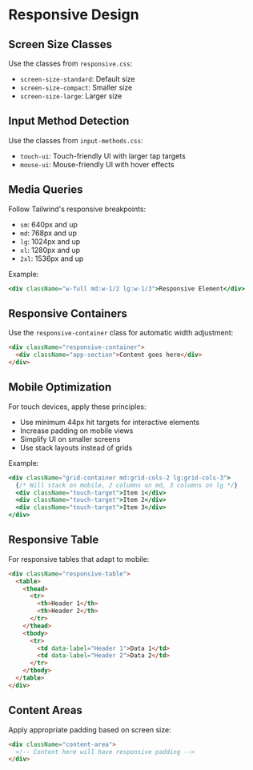 
# Responsive Design

## Screen Size Classes

Use the classes from `responsive.css`:

- `screen-size-standard`: Default size
- `screen-size-compact`: Smaller size
- `screen-size-large`: Larger size

## Input Method Detection

Use the classes from `input-methods.css`:

- `touch-ui`: Touch-friendly UI with larger tap targets
- `mouse-ui`: Mouse-friendly UI with hover effects

## Media Queries

Follow Tailwind's responsive breakpoints:

- `sm`: 640px and up
- `md`: 768px and up
- `lg`: 1024px and up
- `xl`: 1280px and up
- `2xl`: 1536px and up

Example:
```jsx
<div className="w-full md:w-1/2 lg:w-1/3">Responsive Element</div>
```

## Responsive Containers

Use the `responsive-container` class for automatic width adjustment:

```html
<div className="responsive-container">
  <div className="app-section">Content goes here</div>
</div>
```

## Mobile Optimization

For touch devices, apply these principles:

- Use minimum 44px hit targets for interactive elements
- Increase padding on mobile views
- Simplify UI on smaller screens
- Use stack layouts instead of grids

Example:
```jsx
<div className="grid-container md:grid-cols-2 lg:grid-cols-3">
  {/* Will stack on mobile, 2 columns on md, 3 columns on lg */}
  <div className="touch-target">Item 1</div>
  <div className="touch-target">Item 2</div>
  <div className="touch-target">Item 3</div>
</div>
```

## Responsive Table

For responsive tables that adapt to mobile:

```html
<div className="responsive-table">
  <table>
    <thead>
      <tr>
        <th>Header 1</th>
        <th>Header 2</th>
      </tr>
    </thead>
    <tbody>
      <tr>
        <td data-label="Header 1">Data 1</td>
        <td data-label="Header 2">Data 2</td>
      </tr>
    </tbody>
  </table>
</div>
```

## Content Areas

Apply appropriate padding based on screen size:

```html
<div className="content-area">
  <!-- Content here will have responsive padding -->
</div>
```
